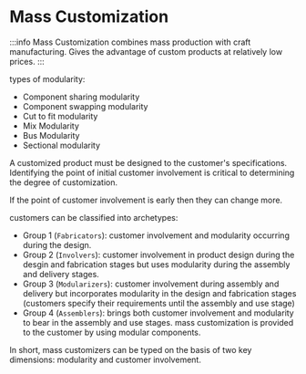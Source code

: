 # Mass Customization

:::info Mass Customization
combines mass production with craft manufacturing.
Gives the advantage of custom products at relatively low prices.
:::

types of modularity:
+ Component sharing modularity
+ Component swapping modularity
+ Cut to fit modularity
+ Mix Modularity
+ Bus Modularity
+ Sectional modularity

A customized product must be designed to the customer's specifications. Identifying the point of initial customer involvement is critical to determining the degree of customization.

If the point of customer involvement is early then they can change more.

customers can be classified into archetypes:
+ Group 1 (`Fabricators`): customer involvement and modularity occurring during the design.
+ Group 2 (`Involvers`): customer involvement in product design during the desgin and fabrication stages but uses modularity during the assembly and delivery stages.
+ Group 3 (`Modularizers`): customer involvement during assembly and delivery but incorporates modularity in the design and fabrication stages (customers specify their requirements until the assembly and use stage)
+ Group 4 (`Assemblers`): brings both customer involvement and modularity to bear in the assembly and use stages. mass customization is provided to the customer by using modular components.

In short, mass customizers can be typed on the basis of two key dimensions: modularity and customer involvement.